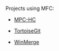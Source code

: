 Projects using MFC:

- [MPC-HC](https://github.com/mpc-hc/mpc-hc)

- [TortoiseGit](https://github.com/TortoiseGit/TortoiseGit)
- [WinMerge](https://github.com/WinMerge/winmerge)

